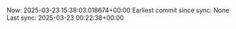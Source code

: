Now: 2025-03-23 15:38:03.018674+00:00 Earliest commit since sync: None Last sync: 2025-03-23 00:22:38+00:00
